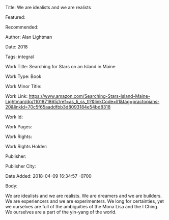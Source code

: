 Title: We are idealists and we are realists

Featured: 

Recommended: 

Author: Alan Lightman

Date: 2018

Tags: integral

Work Title: Searching for Stars on an Island in Maine

Work Type: Book

Work Minor Title:  

Work Link: https://www.amazon.com/Searching-Stars-Island-Maine-Lightman/dp/1101871865//ref=as_li_ss_tl?&linkCode=ll1&tag=practopians-20&linkId=70c5f65aaddfbb3d8093184e54bd8318

Work Id:  

Work Pages:  

Work Rights:  

Work Rights Holder:  

Publisher:  

Publisher City:  

Date Added: 2018-04-09 16:34:57 -0700

Body:

We are idealists and we are realists. We are dreamers and we are builders. We are experiencers and we are experimenters. We long for certainties, yet we ourselves are full of the ambiguities of the Mona Lisa and the I Ching. We ourselves are a part of the yin-yang of the world.


